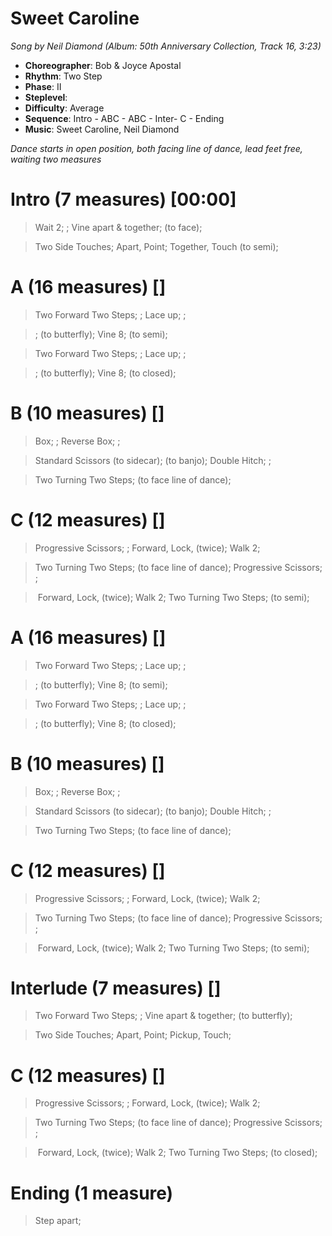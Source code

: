 # Sweet Caroline
*Song by Neil Diamond (Album: 50th Anniversary Collection, Track 16, 3:23)*

* **Choreographer**: Bob & Joyce Apostal
* **Rhythm**: Two Step
* **Phase**: II
* **Steplevel**:
* **Difficulty**: Average
* **Sequence**: Intro - ABC - ABC - Inter- C - Ending
* **Music**: Sweet Caroline, Neil Diamond

*Dance starts in open position, both facing line of dance, lead feet free, waiting two measures*

# Intro (7 measures) [00:00]

> Wait 2; ; Vine apart & together; (to face);

> Two Side Touches; Apart, Point; Together, Touch (to semi);

# A (16 measures) []

> Two Forward Two Steps; ; Lace up; ;

> ; (to butterfly); Vine 8; (to semi);

> Two Forward Two Steps; ; Lace up; ;

> ; (to butterfly); Vine 8; (to closed);

# B (10 measures) []

> Box; ; Reverse Box; ;

> Standard Scissors (to sidecar); (to banjo); Double Hitch; ;

> Two Turning Two Steps; (to face line of dance);

# C (12 measures) []

> Progressive Scissors; ; Forward, Lock, (twice); Walk 2;

> Two Turning Two Steps; (to face line of dance); Progressive Scissors; ;

> Forward, Lock, (twice); Walk 2; Two Turning Two Steps; (to semi);

# A (16 measures) []

> Two Forward Two Steps; ; Lace up; ;

> ; (to butterfly); Vine 8; (to semi);

> Two Forward Two Steps; ; Lace up; ;

> ; (to butterfly); Vine 8; (to closed);

# B (10 measures) []

> Box; ; Reverse Box; ;

> Standard Scissors (to sidecar); (to banjo); Double Hitch; ;

> Two Turning Two Steps; (to face line of dance);

# C (12 measures) []

> Progressive Scissors; ; Forward, Lock, (twice); Walk 2;

> Two Turning Two Steps; (to face line of dance); Progressive Scissors; ;

> Forward, Lock, (twice); Walk 2; Two Turning Two Steps; (to semi);

# Interlude (7 measures) []

> Two Forward Two Steps; ; Vine apart & together; (to butterfly);

> Two Side Touches; Apart, Point; Pickup, Touch;

# C (12 measures) []

> Progressive Scissors; ; Forward, Lock, (twice); Walk 2;

> Two Turning Two Steps; (to face line of dance); Progressive Scissors; ;

> Forward, Lock, (twice); Walk 2; Two Turning Two Steps; (to closed);

# Ending (1 measure)

> Step apart;